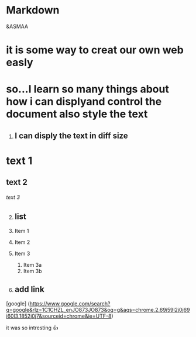# Markdown 
 &ASMAA
 # it is some way to creat our own web easly 
# so...I learn so many things about how i can displyand  control the document also style the text

1. ## I can disply the text in diff size
# text 1
## text 2
###### text 3

2. ## list 
1. Item 1
1. Item 2
1. Item 3
   1. Item 3a
   1. Item 3b
   
3. ## add link

[google]
(https://www.google.com/search?q=google&rlz=1C1CHZL_enJO873JO873&oq=g&aqs=chrome.2.69i59l2j0j69i60l3.1852j0j7&sourceid=chrome&ie=UTF-8)

it was so intresting :+1:
